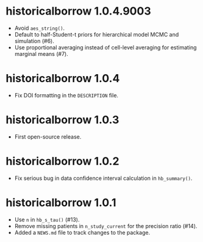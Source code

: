 # historicalborrow 1.0.4.9003

* Avoid `aes_string()`.
* Default to half-Student-t priors for hierarchical model MCMC and simulation (#6).
* Use proportional averaging instead of cell-level averaging for estimating marginal means (#7).

# historicalborrow 1.0.4

* Fix DOI formatting in the `DESCRIPTION` file.

# historicalborrow 1.0.3

* First open-source release.

# historicalborrow 1.0.2

* Fix serious bug in data confidence interval calculation in `hb_summary()`.

# historicalborrow 1.0.1

* Use `n` in `hb_s_tau()` (#13).
* Remove missing patients in `n_study_current` for the precision ratio (#14).
* Added a `NEWS.md` file to track changes to the package.
